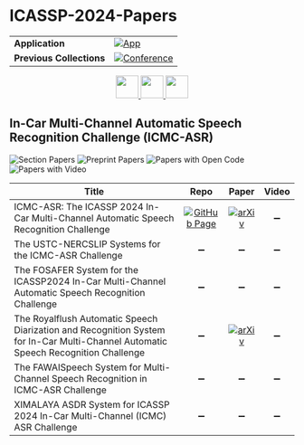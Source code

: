 # ICASSP-2024-Papers

<table>
    <tr>
        <td><strong>Application</strong></td>
        <td>
            <a href="https://huggingface.co/spaces/DmitryRyumin/NewEraAI-Papers" style="float:left;">
                <img src="https://img.shields.io/badge/🤗-NewEraAI--Papers-FFD21F.svg" alt="App" />
            </a>
        </td>
    </tr>
    <tr>
        <td><strong>Previous Collections</strong></td>
        <td>
            <a href="https://github.com/DmitryRyumin/ICASSP-2023-24-Papers/blob/main/README_2023.md">
                <img src="http://img.shields.io/badge/ICASSP-2023-0073AE.svg" alt="Conference">
            </a>
        </td>
    </tr>
</table>

<div align="center">
    <a href="https://github.com/DmitryRyumin/ICASSP-2023-24-Papers/blob/main/sections/2024/main/BISP-L1.md">
        <img src="https://cdn.jsdelivr.net/gh/DmitryRyumin/NewEraAI-Papers@main/images/left.svg" width="40" alt="" />
    </a>
    <a href="https://github.com/DmitryRyumin/ICASSP-2023-24-Papers/">
        <img src="https://cdn.jsdelivr.net/gh/DmitryRyumin/NewEraAI-Papers@main/images/home.svg" width="40" alt="" />
    </a>
    <a href="https://github.com/DmitryRyumin/ICASSP-2023-24-Papers/blob/main/sections/2024/main/SLP-P3.md">
        <img src="https://cdn.jsdelivr.net/gh/DmitryRyumin/NewEraAI-Papers@main/images/right.svg" width="40" alt="" />
    </a>
</div>

## In-Car Multi-Channel Automatic Speech Recognition Challenge (ICMC-ASR)

![Section Papers](https://img.shields.io/badge/Section%20Papers-0-42BA16) ![Preprint Papers](https://img.shields.io/badge/Preprint%20Papers-2-b31b1b) ![Papers with Open Code](https://img.shields.io/badge/Papers%20with%20Open%20Code-0-1D7FBF) ![Papers with Video](https://img.shields.io/badge/Papers%20with%20Video-0-FF0000)

| **Title** | **Repo** | **Paper** | **Video** |
|-----------|:--------:|:---------:|:---------:|
| ICMC-ASR: The ICASSP 2024 In-Car Multi-Channel Automatic Speech Recognition Challenge | [![GitHub Page](https://img.shields.io/badge/GitHub-Page-159957.svg)](https://icmcasr.org/) | [![arXiv](https://img.shields.io/badge/arXiv-2401.03473-b31b1b.svg)](https://arxiv.org/abs/2401.03473) | :heavy_minus_sign: |
| The USTC-NERCSLIP Systems for the ICMC-ASR Challenge | :heavy_minus_sign: | :heavy_minus_sign: | :heavy_minus_sign: |
| The FOSAFER System for the ICASSP2024 In-Car Multi-Channel Automatic Speech Recognition Challenge | :heavy_minus_sign: | :heavy_minus_sign: | :heavy_minus_sign: |
| The Royalflush Automatic Speech Diarization and Recognition System for In-Car Multi-Channel Automatic Speech Recognition Challenge | :heavy_minus_sign: | [![arXiv](https://img.shields.io/badge/arXiv-2405.05498-b31b1b.svg)](https://arxiv.org/abs/2405.05498) | :heavy_minus_sign: |
| The FAWAISpeech System for Multi-Channel Speech Recognition in ICMC-ASR Challenge | :heavy_minus_sign: | :heavy_minus_sign: | :heavy_minus_sign: |
| XIMALAYA ASDR System for ICASSP 2024 In-Car Multi-Channel (ICMC) ASR Challenge | :heavy_minus_sign: | :heavy_minus_sign: | :heavy_minus_sign: |
